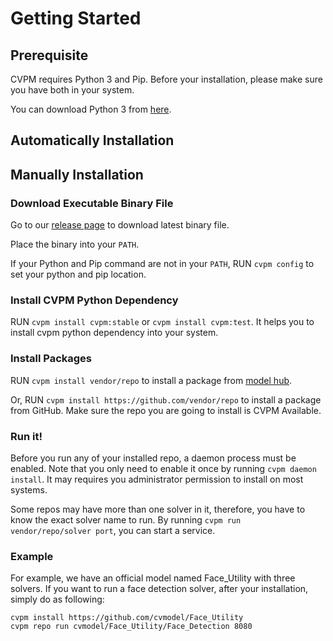 # Getting Started

## Prerequisite

CVPM requires Python 3 and Pip. Before your installation, please make sure you have both in your system.

You can download Python 3 from [here](https://www.python.org/).

## Automatically Installation

## Manually Installation

### Download Executable Binary File

Go to our [release page](https://github.com/unarxiv/CVPM/releases) to download latest binary file.

Place the binary into your ```PATH```.

If your Python and Pip command are not in your ```PATH```, RUN ```cvpm config``` to set your python and pip location.

### Install CVPM Python Dependency

RUN ```cvpm install cvpm:stable``` or ```cvpm install cvpm:test```. It helps you to install cvpm python dependency into your system.

### Install Packages

RUN ```cvpm install vendor/repo``` to install a package from [model hub](https://hub.autoai.org).

Or, RUN ```cvpm install https://github.com/vendor/repo``` to install a package from GitHub. Make sure the repo you are going to install is CVPM Available.

### Run it!

Before you run any of your installed repo, a daemon process must be enabled. Note that you only need to enable it once by running 
```cvpm daemon install```. It may requires you administrator permission to install on most systems.

Some repos may have more than one solver in it, therefore, you have to know the exact solver name to run. By running ```cvpm run vendor/repo/solver port```, you can start a service.

### Example

For example, we have an official model named Face_Utility with three solvers. If you want to run a face detection solver, after your installation, simply do as following:

```
cvpm install https://github.com/cvmodel/Face_Utility
cvpm repo run cvmodel/Face_Utility/Face_Detection 8080
```